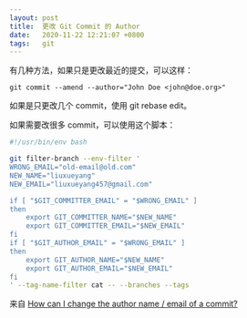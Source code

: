 ```yaml
---
layout: post
title:  更改 Git Commit 的 Author
date:   2020-11-22 12:21:07 +0800
tags:   git
---
```


有几种方法，如果只是更改最近的提交，可以这样：

```
git commit --amend --author="John Doe <john@doe.org>"
```

如果是只更改几个 commit，使用 git rebase edit。

如果需要改很多 commit，可以使用这个脚本：

```sh
#!/usr/bin/env bash

git filter-branch --env-filter '
WRONG_EMAIL="old-email@old.com"
NEW_NAME="liuxueyang"
NEW_EMAIL="liuxueyang457@gmail.com"

if [ "$GIT_COMMITTER_EMAIL" = "$WRONG_EMAIL" ]
then
    export GIT_COMMITTER_NAME="$NEW_NAME"
    export GIT_COMMITTER_EMAIL="$NEW_EMAIL"
fi
if [ "$GIT_AUTHOR_EMAIL" = "$WRONG_EMAIL" ]
then
    export GIT_AUTHOR_NAME="$NEW_NAME"
    export GIT_AUTHOR_EMAIL="$NEW_EMAIL"
fi
' --tag-name-filter cat -- --branches --tags
```

来自 [How can I change the author name / email of a commit?](https://www.git-tower.com/learn/git/faq/change-author-name-email/)

